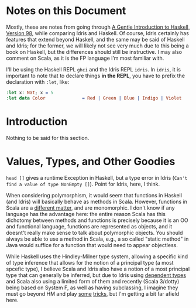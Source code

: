 # Notes on this Document

Mostly, these are notes from going through [A Gentle Introduction
to Haskell, Version 98](https://www.haskell.org/tutorial/index.html),
while comparing Idris and Haskell. Of course, Idris certainly has features 
that extend beyond Haskell, and the same may be said of Haskell and Idris; for the 
former, we will likely not see very much due to this being a book on Haskell,
but the differences should still be instructive. I may also comment on Scala, 
as it is the FP language I’m most familiar with.

I'll be using the Haskell REPL `ghci` and the Idris REPL `idris`. In `idris`,
it is important to note that to declare things **in the REPL**, you have to
prefix the declaration with `:let`, like:

```idris
:let x: Nat; x = 5
:let data Color              = Red | Green | Blue | Indigo | Violet
```

# Introduction

Nothing to be said for this section. 

# Values, Types, and Other Goodies

`head []` gives a runtime Exception in Haskell, but a type error in Idris 
(`Can't find a value of type NonEmpty []`). Point for Idris, here, I think.

When considering polymorphism, it would seem that functions in Haskell (and Idris)
will basically behave as methods in Scala. However, functions in Scala are a
[different matter](http://milessabin.com/blog/2012/04/27/shapeless-polymorphic-function-values-1/#methods-vs-function-values),
and are monomorphic. I don't know if any language has the advantage here: 
the entire reason Scala has this dichotomy between methods and functions
is precisely because it is an OO and functional language, functions are represented
as objects, and it doesnt't really make sense to talk about polymorphic objects.
You should always be able to use a method in Scala, e.g., a so called "static method"
in Java would suffice for a function that would need to appear objectless.

While Haskell uses the Hindley-Milner type system, allowing a specific kind of
type inference that allows for the notion of a principal type (a most spcefic type),
I believe Scala and Idris also have a notion of a most principal type that can generally
be inferred, but due to Idris using [dependent types](https://cs.stackexchange.com/questions/12691/what-makes-type-inference-for-dependent-types-undecidable) 
and Scala also using a limited form of them and recently (Scala 3/dotty) being based on 
System F, as well as having subclassing, I imagine they must go beyond HM and play 
[some](https://stackoverflow.com/questions/26691666/why-does-idris-need-mutual) 
[tricks](https://www.scala-lang.org/old/node/4654), but I'm getting a bit far afield 
here. 
